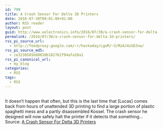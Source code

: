 ```yaml
---
id: 799
title: A Crash Sensor For Delta 3D Printers
date: 2016-07-30T09:01:00+01:00
author: RSS reader
layout: post
guid: http://www.uelectronics.info/2016/07/30/a-crash-sensor-for-delta-3d-printers/
permalink: /2016/07/30/a-crash-sensor-for-delta-3d-printers/
rss_pi_source_url:
  - http://feedproxy.google.com/~r/hackaday/LgoM/~3/MzAJ4zGDJnw/
rss_pi_source_md5:
  - ce3230585b80810b182762f94afa10a1
rss_pi_canonical_url:
  - my_blog
categories:
  - RSS
tags:
  - RSS
---
```

&#013;  
It doesn’t happen that often, but this is the last time that [Lucas] comes back from hours of unattended 3D printing to find a large portion of plastic spaghetti mess and a partly disassembled Kossel. The crash sensor he designed will now safely halt the printer if it detects that something…&#013;  
Source: <a href="http://feedproxy.google.com/~r/hackaday/LgoM/~3/MzAJ4zGDJnw/" target="_blank">A Crash Sensor For Delta 3D Printers</a>